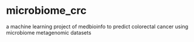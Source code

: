# microbiome_crc
a machine learning project of medbioinfo to predict colorectal cancer using microbiome metagenomic datasets
